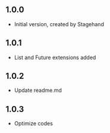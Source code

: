 ## 1.0.0

- Initial version, created by Stagehand

## 1.0.1

- List and Future extensions added

## 1.0.2

- Update readme.md

## 1.0.3

- Optimize codes